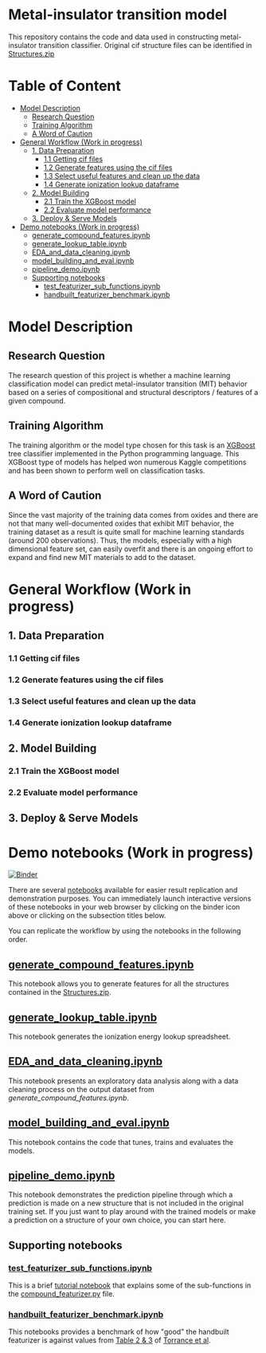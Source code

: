 # Metal-insulator transition model
This repository contains the code and data used in constructing metal-insulator transition classifier. 
Original cif structure files can be identified in 
[Structures.zip](https://github.com/rpw199912j/mit_model_code/blob/master/data/Structures.zip)

# Table of Content
- [Model Description](https://github.com/rpw199912j/mit_model_code#model-description)
  * [Research Question](https://github.com/rpw199912j/mit_model_code#research-question)
  * [Training Algorithm](https://github.com/rpw199912j/mit_model_code#training-algorithm)
  * [A Word of Caution](https://github.com/rpw199912j/mit_model_code#a-word-of-caution)
- [General Workflow (Work in progress)](https://github.com/rpw199912j/mit_model_code#general-workflow-work-in-progress)
  * [1. Data Preparation](https://github.com/rpw199912j/mit_model_code#1-data-preparation)
    + [1.1 Getting cif files](https://github.com/rpw199912j/mit_model_code#11-getting-cif-files)
    + [1.2 Generate features using the cif files](https://github.com/rpw199912j/mit_model_code#12-generate-features-using-the-cif-files)
    + [1.3 Select useful features and clean up the data](https://github.com/rpw199912j/mit_model_code#13-select-useful-features-and-clean-up-the-data)
    + [1.4 Generate ionization lookup dataframe](https://github.com/rpw199912j/mit_model_code#14-generate-ionization-lookup-dataframe)
  * [2. Model Building](https://github.com/rpw199912j/mit_model_code#2-model-building)
    + [2.1 Train the XGBoost model](https://github.com/rpw199912j/mit_model_code#21-train-the-xgboost-model)
    + [2.2 Evaluate model performance](https://github.com/rpw199912j/mit_model_code#22-evaluate-model-performance)
  * [3. Deploy & Serve Models](https://github.com/rpw199912j/mit_model_code#22-evaluate-model-performance)
- [Demo notebooks (Work in progress)](https://github.com/rpw199912j/mit_model_code#demo-notebooks-work-in-progress)
  * [generate_compound_features.ipynb](https://github.com/rpw199912j/mit_model_code#generate_compound_features.ipynb)
  * [generate_lookup_table.ipynb](https://github.com/rpw199912j/mit_model_code#generate_lookup_table.ipynb)
  * [EDA_and_data_cleaning.ipynb](https://github.com/rpw199912j/mit_model_code#EDA_and_data_cleaning.ipynb)
  * [model_building_and_eval.ipynb](https://github.com/rpw199912j/mit_model_code#model_building_and_eval.ipynb)
  * [pipeline_demo.ipynb](https://github.com/rpw199912j/mit_model_code#pipeline_demo.ipynb)
  * [Supporting notebooks](https://github.com/rpw199912j/mit_model_code#supporting-notebooks)
    + [test_featurizer_sub_functions.ipynb](https://github.com/rpw199912j/mit_model_code#test_featurizer_sub_functions.ipynb)
    + [handbuilt_featurizer_benchmark.ipynb](https://github.com/rpw199912j/mit_model_code#handbuilt_featurizer_benchmark.ipynb)


# Model Description
## Research Question
The research question of this project is whether a machine learning classification model can predict metal-insulator 
transition (MIT) behavior  based on a series of compositional and structural descriptors / features of a given compound.

## Training Algorithm
The training algorithm or the model type chosen for this task is an [XGBoost](https://xgboost.readthedocs.io/en/latest/) 
tree classifier implemented in the Python programming language. This XGBoost type of models has helped won numerous 
Kaggle competitions and has been shown to perform well on classification tasks.

## A Word of Caution
Since the vast majority of the training data comes from oxides and there are not that many well-documented oxides that
exhibit MIT behavior, the training dataset as a result is quite small for machine learning standards
(around 200 observations). Thus, the models, especially with a high dimensional feature set, can easily overfit
and there is an ongoing effort to expand and find new MIT materials to add to the dataset.

# General Workflow (Work in progress)
## 1. Data Preparation
### 1.1 Getting cif files

### 1.2 Generate features using the cif files

### 1.3 Select useful features and clean up the data

### 1.4 Generate ionization lookup dataframe

## 2. Model Building
### 2.1 Train the XGBoost model

### 2.2 Evaluate model performance

## 3. Deploy & Serve Models


# Demo notebooks (Work in progress)
[![Binder](https://mybinder.org/badge_logo.svg)](https://mybinder.org/v2/gh/rpw199912j/mit_model_code/master?urlpath=lab/tree/notebooks/)

There are several [notebooks](https://github.com/rpw199912j/mit_model_code/tree/master/notebooks) 
available for easier result replication and demonstration purposes. You can immediately launch interactive versions of these
notebooks in your web browser by clicking on the binder icon above or clicking on the subsection titles below.

You can replicate the workflow by using the notebooks in the following order.

## [generate_compound_features.ipynb](https://mybinder.org/v2/gh/rpw199912j/mit_model_code/master?urlpath=lab/tree/notebooks/generate_compound_features.ipynb)
This notebook allows you to generate features for all the structures contained in the [Structures.zip](https://github.com/rpw199912j/mit_model_code/blob/master/data/Structures.zip).

## [generate_lookup_table.ipynb](https://mybinder.org/v2/gh/rpw199912j/mit_model_code/master?urlpath=lab/tree/notebooks/generate_lookup_table.ipynb)
This notebook generates the ionization energy lookup spreadsheet.

## [EDA_and_data_cleaning.ipynb](https://mybinder.org/v2/gh/rpw199912j/mit_model_code/master?urlpath=lab/tree/notebooks/EDA_and_data_cleaning.ipynb)
This notebook presents an exploratory data analysis along with a data cleaning process on the output dataset from _generate_compound_features.ipynb_.

## [model_building_and_eval.ipynb](https://mybinder.org/v2/gh/rpw199912j/mit_model_code/master?urlpath=lab/tree/notebooks/model_building_and_eval.ipynb)
This notebook contains the code that tunes, trains and evaluates the models.

## [pipeline_demo.ipynb](https://mybinder.org/v2/gh/rpw199912j/mit_model_code/master?urlpath=lab/tree/notebooks/pipeline_demo.ipynb)
This notebook demonstrates the prediction pipeline through which a prediction is made on a new structure that is not
included in the original training set. If you just want to play around with the trained models or make a prediction on 
a structure of your own choice, you can start here.

## Supporting notebooks
### [test_featurizer_sub_functions.ipynb](https://mybinder.org/v2/gh/rpw199912j/mit_model_code/master?urlpath=lab/tree/notebooks/test_featurizer_sub_functions.ipynb)
This is a brief [tutorial 
notebook](https://github.com/rpw199912j/mit_model_code/blob/master/notebooks/test_featurizer_sub_functions.ipynb)
that explains some of the sub-functions in the 
[compound_featurizer.py](https://github.com/rpw199912j/mit_model_code/blob/master/data/compound_featurizer.py)
file.

### [handbuilt_featurizer_benchmark.ipynb](https://mybinder.org/v2/gh/rpw199912j/mit_model_code/master?urlpath=lab/tree/notebooks/handbuilt_featurizer_benchmark.ipynb)
This notebooks provides a benchmark of how "good" the handbuilt featurizer is against values from 
[Table 2 & 3](https://github.com/rpw199912j/mit_model_code/blob/master/data/torrance_tables/torrance_tabulated.xlsx) 
of [Torrance et al](https://www.sciencedirect.com/science/article/abs/pii/0921453491905346).

